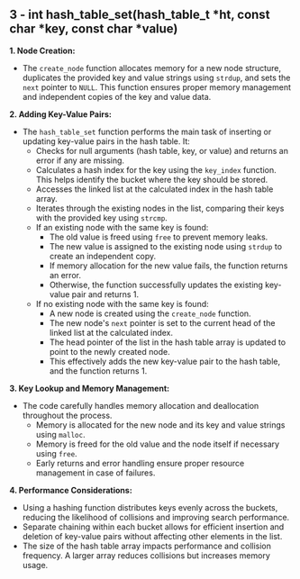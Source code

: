 ## 3 - int hash_table_set(hash_table_t *ht, const char *key, const char \*value)

**1. Node Creation:**
- The `create_node` function allocates memory for a new node structure, duplicates the provided key and value strings using `strdup`, and sets the `next` pointer to `NULL`. This function ensures proper memory management and independent copies of the key and value data.

**2. Adding Key-Value Pairs:**
- The `hash_table_set` function performs the main task of inserting or updating key-value pairs in the hash table. It:
  - Checks for null arguments (hash table, key, or value) and returns an error if any are missing.
  - Calculates a hash index for the key using the `key_index` function. This helps identify the bucket where the key should be stored.
  - Accesses the linked list at the calculated index in the hash table array.
  - Iterates through the existing nodes in the list, comparing their keys with the provided key using `strcmp`.
  - If an existing node with the same key is found:
    - The old value is freed using `free` to prevent memory leaks.
    - The new value is assigned to the existing node using `strdup` to create an independent copy.
    - If memory allocation for the new value fails, the function returns an error.
    - Otherwise, the function successfully updates the existing key-value pair and returns 1.
  - If no existing node with the same key is found:
    - A new node is created using the `create_node` function.
    - The new node's `next` pointer is set to the current head of the linked list at the calculated index.
    - The head pointer of the list in the hash table array is updated to point to the newly created node.
    - This effectively adds the new key-value pair to the hash table, and the function returns 1.

**3. Key Lookup and Memory Management:**
- The code carefully handles memory allocation and deallocation throughout the process.
  - Memory is allocated for the new node and its key and value strings using `malloc`.
  - Memory is freed for the old value and the node itself if necessary using `free`.
  - Early returns and error handling ensure proper resource management in case of failures.

**4. Performance Considerations:**
- Using a hashing function distributes keys evenly across the buckets, reducing the likelihood of collisions and improving search performance.
- Separate chaining within each bucket allows for efficient insertion and deletion of key-value pairs without affecting other elements in the list.
- The size of the hash table array impacts performance and collision frequency. A larger array reduces collisions but increases memory usage.
